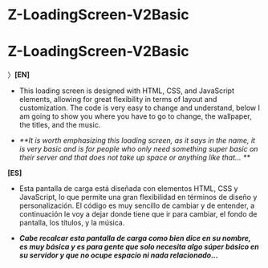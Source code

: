 # Z-LoadingScreen-V2Basic


# Z-LoadingScreen-V2Basic

〉**[EN]**

- This loading screen is designed with HTML, CSS, and JavaScript elements, allowing for great flexibility in terms of layout and customization. The code is very easy to change and understand, below I am going to show you where you have to go to change, the wallpaper, the titles, and the music.

- _**It is worth emphasizing this loading screen, as it says in the name, it is very basic and is for people who only need something super basic on their server and that does not take up space or anything like that...
**_

**[ES]**

- Esta pantalla de carga está diseñada con elementos HTML, CSS y JavaScript, lo que permite una gran flexibilidad en términos de diseño y personalización. El código es muy sencillo de cambiar y de entender, a continuación le voy a dejar donde tiene que ir para cambiar, el fondo de pantalla, los títulos, y la música.

- _**Cabe recalcar esta pantalla de carga como bien dice en su nombre, es muy básica y es para gente que solo necesita algo súper básico en su servidor y que no ocupe espacio ni nada relacionado...**_
